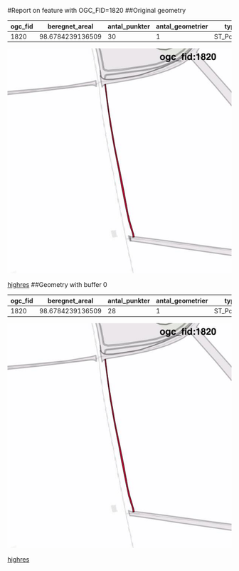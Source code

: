 #Report on feature with OGC_FID=1820
##Original geometry



| ogc_fid |  beregnet_areal  | antal_punkter | antal_geometrier |    type    |
|---------|------------------|---------------|------------------|------------|
|    1820 | 98.6784239136509 |            30 |                1 | ST_Polygon|
![geom](../images/1820_invalid.jpg)


[highres](https://raw.githubusercontent.com/Septima/herlev/master/images/1820_invalid_highres.jpg)
##Geometry with buffer 0



| ogc_fid |  beregnet_areal  | antal_punkter | antal_geometrier |    type    |
|---------|------------------|---------------|------------------|------------|
|    1820 | 98.6784239136509 |            28 |                1 | ST_Polygon|
![geom](../images/1820_buffer0.jpg)


[highres](https://raw.githubusercontent.com/Septima/herlev/master/images/1820_buffer0_highres.jpg)
